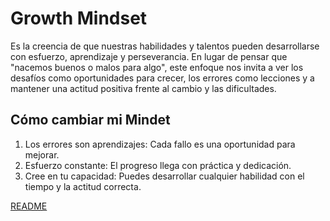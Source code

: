 # Growth Mindset
Es la creencia de que nuestras habilidades y talentos pueden desarrollarse con esfuerzo, aprendizaje y perseverancia. En lugar de pensar que "nacemos buenos o malos para algo", este enfoque nos invita a ver los desafíos como oportunidades para crecer, los errores como lecciones y a mantener una actitud positiva frente al cambio y las dificultades.

## Cómo cambiar mi Mindet
1. Los errores son aprendizajes: Cada fallo es una oportunidad para mejorar.
2. Esfuerzo constante: El progreso llega con práctica y dedicación.
3. Cree en tu capacidad: Puedes desarrollar cualquier habilidad con el tiempo y la actitud correcta.

[README](https://janette-ramirez-ulloa.github.io/reading-notes/) 
